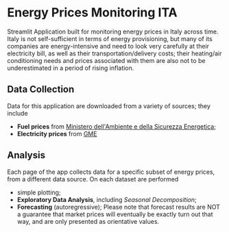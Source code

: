 # Energy Prices Monitoring ITA  

Streamlit Application built for monitoring energy prices in Italy across time.  
Italy is not self-sufficient in terms of energy provisioning, but many of its companies are energy-intensive and need to look very carefully at their electricity bill, as well as their transportation/delivery costs; their heating/air conditioning needs and prices associated with them are also not to be underestimated in a period of rising inflation.  

## Data Collection
Data for this application are downloaded from a variety of sources; they include
* **Fuel prices** from [Ministero dell'Ambiente e della Sicurezza Energetica](https://dgsaie.mise.gov.it/open-data);
* **Electricity prices** from [GME](https://www.mercatoelettrico.org/it/)

## Analysis
Each page of the app collects data for a specific subset of energy prices, from a different data source. On each dataset are performed
* simple plotting;
* **Exploratory Data Analysis**, including *Seasonal Decomposition*;
* **Forecasting** (autoregressive);
Please note that forecast results are NOT a guarantee that market prices will eventually be exactly turn out that way, and are only presented as orientative values.